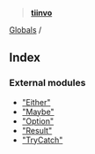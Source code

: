 > **[tiinvo](README.md)**

[Globals](README.md) /

## Index

### External modules

* ["Either"](modules/_either_.md)
* ["Maybe"](modules/_maybe_.md)
* ["Option"](modules/_option_.md)
* ["Result"](modules/_result_.md)
* ["TryCatch"](modules/_trycatch_.md)